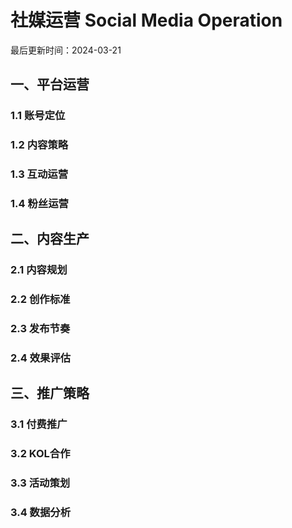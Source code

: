 # 社媒运营 Social Media Operation

最后更新时间：2024-03-21

## 一、平台运营
### 1.1 账号定位
### 1.2 内容策略
### 1.3 互动运营
### 1.4 粉丝运营

## 二、内容生产
### 2.1 内容规划
### 2.2 创作标准
### 2.3 发布节奏
### 2.4 效果评估

## 三、推广策略
### 3.1 付费推广
### 3.2 KOL合作
### 3.3 活动策划
### 3.4 数据分析 